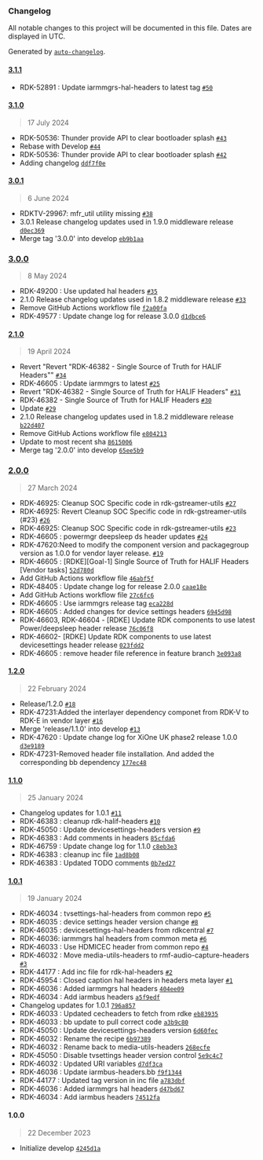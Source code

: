### Changelog

All notable changes to this project will be documented in this file. Dates are displayed in UTC.

Generated by [`auto-changelog`](https://github.com/CookPete/auto-changelog).

#### [3.1.1](https://github.com/rdk-e/meta-rdk-halif-headers/compare/3.1.0...3.1.1)

- RDK-52891 : Update iarmmgrs-hal-headers to latest tag [`#50`](https://github.com/rdk-e/meta-rdk-halif-headers/pull/50)

#### [3.1.0](https://github.com/rdk-e/meta-rdk-halif-headers/compare/3.0.1...3.1.0)

> 17 July 2024

- RDK-50536: Thunder provide API to clear bootloader splash [`#43`](https://github.com/rdk-e/meta-rdk-halif-headers/pull/43)
- Rebase with Develop [`#44`](https://github.com/rdk-e/meta-rdk-halif-headers/pull/44)
- RDK-50536: Thunder provide API to clear bootloader splash [`#42`](https://github.com/rdk-e/meta-rdk-halif-headers/pull/42)
- Adding changelog [`ddf7f0e`](https://github.com/rdk-e/meta-rdk-halif-headers/commit/ddf7f0e74110206d78ae02417feb20e85c04ba99)

#### [3.0.1](https://github.com/rdk-e/meta-rdk-halif-headers/compare/3.0.0...3.0.1)

> 6 June 2024

- RDKTV-29967: mfr_util utility missing [`#38`](https://github.com/rdk-e/meta-rdk-halif-headers/pull/38)
- 3.0.1 Release changelog updates used in 1.9.0 middleware release [`d0ec369`](https://github.com/rdk-e/meta-rdk-halif-headers/commit/d0ec369e6e7520273f0c73d1cfa51ff25a807bf6)
- Merge tag '3.0.0' into develop [`eb9b1aa`](https://github.com/rdk-e/meta-rdk-halif-headers/commit/eb9b1aaac3a78c9a78935027d1b86fecf73fe732)

### [3.0.0](https://github.com/rdk-e/meta-rdk-halif-headers/compare/2.1.0...3.0.0)

> 8 May 2024

- RDK-49200 : Use updated hal headers [`#35`](https://github.com/rdk-e/meta-rdk-halif-headers/pull/35)
- 2.1.0 Release changelog updates used in 1.8.2 middleware release [`#33`](https://github.com/rdk-e/meta-rdk-halif-headers/pull/33)
- Remove GitHub Actions workflow file [`f2a00fa`](https://github.com/rdk-e/meta-rdk-halif-headers/commit/f2a00fac1d53a652a2290eac732cea68ebafd426)
- RDK-49577 : Update change log for release 3.0.0 [`d1dbce6`](https://github.com/rdk-e/meta-rdk-halif-headers/commit/d1dbce67c2869634015e477dda5afa83cc6d631a)

#### [2.1.0](https://github.com/rdk-e/meta-rdk-halif-headers/compare/2.0.0...2.1.0)

> 19 April 2024

- Revert "Revert "RDK-46382 - Single Source of Truth for HALIF Headers"" [`#34`](https://github.com/rdk-e/meta-rdk-halif-headers/pull/34)
- RDK-46605 : Update iarmmgrs to latest [`#25`](https://github.com/rdk-e/meta-rdk-halif-headers/pull/25)
- Revert "RDK-46382 - Single Source of Truth for HALIF Headers" [`#31`](https://github.com/rdk-e/meta-rdk-halif-headers/pull/31)
- RDK-46382 - Single Source of Truth for HALIF Headers [`#30`](https://github.com/rdk-e/meta-rdk-halif-headers/pull/30)
- Update [`#29`](https://github.com/rdk-e/meta-rdk-halif-headers/pull/29)
- 2.1.0 Release changelog updates used in 1.8.2 middleware release [`b22d407`](https://github.com/rdk-e/meta-rdk-halif-headers/commit/b22d4078708ec628e561109bcd518fb9acd1474c)
- Remove GitHub Actions workflow file [`e804213`](https://github.com/rdk-e/meta-rdk-halif-headers/commit/e804213ce1784fe91edd2d51be149f9b5b206652)
- Update to most recent sha [`8615006`](https://github.com/rdk-e/meta-rdk-halif-headers/commit/8615006fab4338d59984791c1b32c20e7275c188)
- Merge tag '2.0.0' into develop [`65ee5b9`](https://github.com/rdk-e/meta-rdk-halif-headers/commit/65ee5b9f63b1b46ba5448994b2e1e39a028e9bf6)

### [2.0.0](https://github.com/rdk-e/meta-rdk-halif-headers/compare/1.2.0...2.0.0)

> 27 March 2024

- RDK-46925: Cleanup SOC Specific code in rdk-gstreamer-utils [`#27`](https://github.com/rdk-e/meta-rdk-halif-headers/pull/27)
- RDK-46925: Revert Cleanup SOC Specific code in rdk-gstreamer-utils (#23) [`#26`](https://github.com/rdk-e/meta-rdk-halif-headers/pull/26)
- RDK-46925: Cleanup SOC Specific code in rdk-gstreamer-utils [`#23`](https://github.com/rdk-e/meta-rdk-halif-headers/pull/23)
- RDK-46605 : powermgr deepsleep ds header updates [`#24`](https://github.com/rdk-e/meta-rdk-halif-headers/pull/24)
- RDK-47620:Need to modify the component version and packagegroup version as 1.0.0 for vendor layer release. [`#19`](https://github.com/rdk-e/meta-rdk-halif-headers/pull/19)
- RDK-46605 : [RDKE][Goal-1] Single Source of Truth for HALIF Headers [Vendor tasks] [`52d780d`](https://github.com/rdk-e/meta-rdk-halif-headers/commit/52d780d8d334df27240e999cc216ed813887ad79)
- Add GitHub Actions workflow file [`46abf5f`](https://github.com/rdk-e/meta-rdk-halif-headers/commit/46abf5f32be20af674560dd8e27a80e637461879)
- RDK-48405 : Update change log for release 2.0.0 [`caae18e`](https://github.com/rdk-e/meta-rdk-halif-headers/commit/caae18e71e602b5eb9b4778bc6a2ca8483bf0fe8)
- Add GitHub Actions workflow file [`27c6fc6`](https://github.com/rdk-e/meta-rdk-halif-headers/commit/27c6fc6ec4a5524da4e9599c5ad5935767d0008e)
- RDK-46605 : Use iarmmgrs release tag [`eca228d`](https://github.com/rdk-e/meta-rdk-halif-headers/commit/eca228dd5da096b0d765004c80f16f052dcbd9ec)
- RDK-46605 : Added changes for device settings headers [`6945d98`](https://github.com/rdk-e/meta-rdk-halif-headers/commit/6945d98238fd271852ef0fe949280cf503813808)
- RDK-46603, RDK-46604 - [RDKE] Update RDK components to use latest Power/deepsleep header release [`76c06f8`](https://github.com/rdk-e/meta-rdk-halif-headers/commit/76c06f80e18233d9e3e21413e6d12cd3658eb8db)
- RDK-46602- [RDKE] Update RDK components to use latest devicesettings header release [`023fdd2`](https://github.com/rdk-e/meta-rdk-halif-headers/commit/023fdd24fa27b531de58214c6b8fc9c643c2e615)
- RDK-46605 : remove header file reference in feature branch [`3e093a8`](https://github.com/rdk-e/meta-rdk-halif-headers/commit/3e093a8da272377fcdbbd2d18c6624f3da029e14)

#### [1.2.0](https://github.com/rdk-e/meta-rdk-halif-headers/compare/1.1.0...1.2.0)

> 22 February 2024

- Release/1.2.0 [`#18`](https://github.com/rdk-e/meta-rdk-halif-headers/pull/18)
- RDK-47231:Added the interlayer dependency componet from RDK-V to RDK-E in vendor layer [`#16`](https://github.com/rdk-e/meta-rdk-halif-headers/pull/16)
- Merge 'release/1.1.0' into develop [`#13`](https://github.com/rdk-e/meta-rdk-halif-headers/pull/13)
- RDK-47620 : Update change log for XiOne UK phase2 release 1.0.0 [`d3e9189`](https://github.com/rdk-e/meta-rdk-halif-headers/commit/d3e9189095644b849f5b628dfa02679ffb5da0e9)
- RDK-47231-Removed header file installation. And added the corresponding bb dependency [`177ec48`](https://github.com/rdk-e/meta-rdk-halif-headers/commit/177ec481f6827a2318f32ed1699a7daf89cebc5e)

#### [1.1.0](https://github.com/rdk-e/meta-rdk-halif-headers/compare/1.0.1...1.1.0)

> 25 January 2024

- Changelog updates for 1.0.1 [`#11`](https://github.com/rdk-e/meta-rdk-halif-headers/pull/11)
- RDK-46383 : cleanup rdk-halif-headers [`#10`](https://github.com/rdk-e/meta-rdk-halif-headers/pull/10)
- RDK-45050 : Update devicesettings-headers version [`#9`](https://github.com/rdk-e/meta-rdk-halif-headers/pull/9)
- RDK-46383 : Add comments in headers [`85cfda6`](https://github.com/rdk-e/meta-rdk-halif-headers/commit/85cfda64737434539129b148b8e9ada0716692b2)
- RDK-46759 : Update change log for 1.1.0 [`c8eb3e3`](https://github.com/rdk-e/meta-rdk-halif-headers/commit/c8eb3e344d69706b46190149de3ab1f067ff4f82)
- RDK-46383 : cleanup inc file [`1ad8b08`](https://github.com/rdk-e/meta-rdk-halif-headers/commit/1ad8b08add54c4c754aa0eaaed980551aad6a591)
- RDK-46383 : Updated TODO comments [`0b7ed27`](https://github.com/rdk-e/meta-rdk-halif-headers/commit/0b7ed276d0bd9047e75c64182cf6c75658c2dd84)

#### [1.0.1](https://github.com/rdk-e/meta-rdk-halif-headers/compare/1.0.0...1.0.1)

> 19 January 2024

- RDK-46034 : tvsettings-hal-headers from common repo [`#5`](https://github.com/rdk-e/meta-rdk-halif-headers/pull/5)
- RDK-46035 : device settings header version change [`#8`](https://github.com/rdk-e/meta-rdk-halif-headers/pull/8)
- RDK-46035 : devicesettings-hal-headers from rdkcentral [`#7`](https://github.com/rdk-e/meta-rdk-halif-headers/pull/7)
- RDK-46036: iarmmgrs hal headers from common meta [`#6`](https://github.com/rdk-e/meta-rdk-halif-headers/pull/6)
- RDK-46033 : Use HDMICEC header from common repo [`#4`](https://github.com/rdk-e/meta-rdk-halif-headers/pull/4)
- RDK-46032 : Move media-utils-headers to rmf-audio-capture-headers [`#3`](https://github.com/rdk-e/meta-rdk-halif-headers/pull/3)
- RDK-44177 : Add inc file for rdk-hal-headers [`#2`](https://github.com/rdk-e/meta-rdk-halif-headers/pull/2)
- RDK-45954 : Closed caption hal headers in headers meta layer [`#1`](https://github.com/rdk-e/meta-rdk-halif-headers/pull/1)
- RDK-46036 : Added iarmmgrs hal headers [`404ee09`](https://github.com/rdk-e/meta-rdk-halif-headers/commit/404ee096c147c0cc985711685da3a55ff2183276)
- RDK-46034 : Add iarmbus headers [`a5f9edf`](https://github.com/rdk-e/meta-rdk-halif-headers/commit/a5f9edf153e9f8a09a50325ffb66943a7f92590e)
- Changelog updates for 1.0.1 [`796a857`](https://github.com/rdk-e/meta-rdk-halif-headers/commit/796a85797a027b93d89740de1b622a034a5b3720)
- RDK-46033 : Updated cecheaders to fetch from rdke [`eb83935`](https://github.com/rdk-e/meta-rdk-halif-headers/commit/eb839358ffeb2c7c7211b6f0dc647b08619ef09a)
- RDK-46033 : bb update to pull correct code [`a3b9c80`](https://github.com/rdk-e/meta-rdk-halif-headers/commit/a3b9c8008f180c4957a0dad4e09ab7559e30f6dc)
- RDK-45050 : Update devicesettings-headers version [`6d60fec`](https://github.com/rdk-e/meta-rdk-halif-headers/commit/6d60fecefb937ba56af45a12943e90e7e7d04c49)
- RDK-46032 : Rename the recipe [`6b97389`](https://github.com/rdk-e/meta-rdk-halif-headers/commit/6b973891ae4ca368f2ba88322f7f866f0716e06b)
- RDK-46032 : Rename back to media-utils-headers [`268ecfe`](https://github.com/rdk-e/meta-rdk-halif-headers/commit/268ecfeca7fb357604e530dc81a62aca21555244)
- RDK-45050 : Disable tvsettings header version control [`5e9c4c7`](https://github.com/rdk-e/meta-rdk-halif-headers/commit/5e9c4c728f1d2dfe2d77b3a5439ac48147597555)
- RDK-46032 : Updated URI variables [`d7df3ca`](https://github.com/rdk-e/meta-rdk-halif-headers/commit/d7df3ca203c2b4c1b68486a090f1f619e2b7abac)
- RDK-46036 : Update iarmbus-headers.bb [`f9f1344`](https://github.com/rdk-e/meta-rdk-halif-headers/commit/f9f13446f242348336bfc516f9fa0e5d0190e584)
- RDK-44177 : Updated tag version in inc file [`a783dbf`](https://github.com/rdk-e/meta-rdk-halif-headers/commit/a783dbf13f350cdabaa9abb9d8d7dc9f5cf4f246)
- RDK-46036 : Added iarmmgrs hal headers [`d47bd67`](https://github.com/rdk-e/meta-rdk-halif-headers/commit/d47bd67ae7b491f908ca37a3bc5d7716cf743b62)
- RDK-46034 : Add iarmbus headers [`74512fa`](https://github.com/rdk-e/meta-rdk-halif-headers/commit/74512fa1df009a9ee5f1ca1ddf3b6141e197dc07)

#### 1.0.0

> 22 December 2023

- Initialize develop [`4245d1a`](https://github.com/rdk-e/meta-rdk-halif-headers/commit/4245d1ac3dddd7f78390797dda69ea9c21a3e453)
